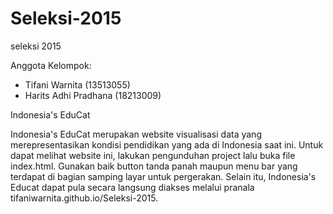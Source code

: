 # Seleksi-2015

seleksi 2015

Anggota Kelompok:
- Tifani Warnita (13513055)
- Harits Adhi Pradhana (18213009)

Indonesia's EduCat

Indonesia's EduCat merupakan website visualisasi data yang merepresentasikan kondisi pendidikan yang ada di Indonesia saat ini. Untuk dapat melihat website ini, lakukan pengunduhan project lalu buka file index.html. Gunakan baik button tanda panah maupun menu bar yang terdapat di bagian samping layar untuk pergerakan. Selain itu, Indonesia's Educat dapat pula secara langsung diakses melalui pranala tifaniwarnita.github.io/Seleksi-2015.